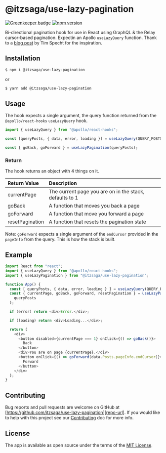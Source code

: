 # @itzsaga/use-lazy-pagination

[![Greenkeeper badge][greenkeeper-image]][greenkeeper-link] [![npm version][npm-version-image]][npm-version-link]

Bi-directional pagination hook for use in React using GraphQL & the Relay cursor-based pagination. Expectin an Apollo `useLazyQuery` function. Thank to a [blog post][inspiration] by Tim Specht for the inspiration.

## Installation

```bash
$ npm i @itzsaga/use-lazy-pagination
```

or

```bash
$ yarn add @itzsaga/use-lazy-pagination
```

## Usage

The hook expects a single argument, the query function returned from the `@apollo/react-hooks` `useLazyQuery` hook.

```javascript
import { useLazyQuery } from "@apollo/react-hooks";

const [queryPosts, { data, error, loading }] = useLazyQuery(QUERY_POSTS);

const { goBack, goForward } = useLazyPagination(queryPosts);
```

### Return

The hook returns an object with 4 things on it.

| Return Value    | Description                                             |
| :-------------- | :------------------------------------------------------ |
| currentPage     | The current page you are on in the stack, defaults to 1 |
| goBack          | A function that moves you back a page                   |
| goForward       | A function that move you forward a page                 |
| resetPagination | A function that resets the pagination state             |

Note: `goForward` expects a single argument of the `endCursor` provided in the `pageInfo` from the query. This is how the stack is built.

## Example

```javascript
import React from "react";
import { useLazyQuery } from "@apollo/react-hooks";
import { useLazyPagination } from "@itzsaga/use-lazy-pagination";

function App() {
  const [ queryPosts, { data, error, loading } ] = useLazyQuery(QUERY_POSTS);
  const { currentPage, goBack, goForward, resetPagination } = useLazyPagination(
    queryPosts
  );

  if (error) return <div>Error.</div>;

  if (loading) return <div>Loading...</div>;

  return (
    <div>
      <button disabled={currentPage === 1} onClick={() => goBack()}>
        Back
      </button>
      <div>You are on page {currentPage}.</div>
      <button onClick={() => goForward(data.Posts.pageInfo.endCursor)}>
        Forward
      </button>
    </div>
  );
}
```

## Contributing

Bug reports and pull requests are welcome on GitHub at [https://github.com/itzsaga/use-lazy-pagination][repo-url]. If you would like to help with this project see our [Contributing][contributing] doc for more info.

## License

The app is available as open source under the terms of the [MIT License][license].

[greenkeeper-image]: https://badges.greenkeeper.io/itzsaga/use-lazy-pagination.svg
[greenkeeper-link]: https://greenkeeper.io/
[npm-version-image]: https://badge.fury.io/js/%40itzsaga%2Fuse-lazy-pagination.svg
[npm-version-link]: https://badge.fury.io/js/%40airship%2Fhooks
[inspiration]: https://engineering.dubsmash.com/bi-directional-pagination-using-graphql-relay-b523c919c96
[repo-url]: https://github.com/itzsaga/use-lazy-pagination
[contributing]: ./CONTRIBUTING.md
[license]: ./LICENSE
